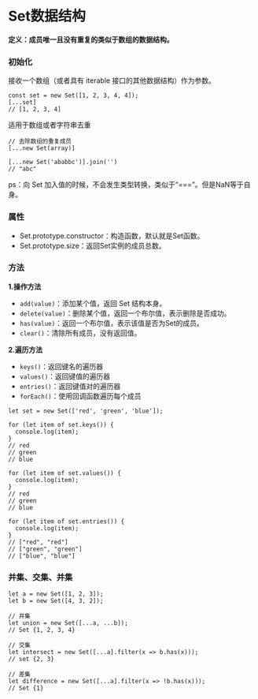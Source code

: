 # Set数据结构

**定义：成员唯一且没有重复的类似于数组的数据结构。**

### 初始化
接收一个数组（或者具有 iterable 接口的其他数据结构）作为参数。

```
const set = new Set([1, 2, 3, 4, 4]);
[...set]
// [1, 2, 3, 4]
```

适用于数组或者字符串去重
```
// 去除数组的重复成员
[...new Set(array)]

[...new Set('ababbc')].join('')
// "abc"
```

ps：向 Set 加入值的时候，不会发生类型转换，类似于“===”。但是NaN等于自身。

### 属性

- Set.prototype.constructor：构造函数，默认就是Set函数。
- Set.prototype.size：返回Set实例的成员总数。

### 方法

**1.操作方法**

- `add(value)`：添加某个值，返回 Set 结构本身。
- `delete(value)`：删除某个值，返回一个布尔值，表示删除是否成功。
- `has(value)`：返回一个布尔值，表示该值是否为Set的成员。
- `clear()`：清除所有成员，没有返回值。

**2.遍历方法**

- `keys()`：返回键名的遍历器
- `values()`：返回键值的遍历器
- `entries()`：返回键值对的遍历器
- `forEach()`：使用回调函数遍历每个成员

```
let set = new Set(['red', 'green', 'blue']);

for (let item of set.keys()) {
  console.log(item);
}
// red
// green
// blue

for (let item of set.values()) {
  console.log(item);
}
// red
// green
// blue

for (let item of set.entries()) {
  console.log(item);
}
// ["red", "red"]
// ["green", "green"]
// ["blue", "blue"]
```

### 并集、交集、并集
```
let a = new Set([1, 2, 3]);
let b = new Set([4, 3, 2]);

// 并集
let union = new Set([...a, ...b]);
// Set {1, 2, 3, 4}

// 交集
let intersect = new Set([...a].filter(x => b.has(x)));
// set {2, 3}

// 差集
let difference = new Set([...a].filter(x => !b.has(x)));
// Set {1}
```
